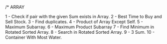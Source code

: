 /* ARRAY

1 - Check if pair with the given Sum exists in Array.
2 - Best Time to Buy and Sell Stock.
3 - Find duplicates.
4 - Product of Array Except Self.
5 - Maximum Subarray.
6 - Maximum Product Subarray
7 - Find Minimum in Rotated Sorted Array.
8 - Search in Rotated Sorted Array.
9 - 3 Sum.
10 - Container With Most Water.
